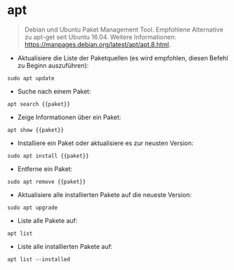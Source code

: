 # apt

> Debian und Ubuntu Paket Management Tool.
> Empfohlene Alternative zu apt-get seit Ubuntu 16.04.
> Weitere Informationen: <https://manpages.debian.org/latest/apt/apt.8.html>.

- Aktualisiere die Liste der Paketquellen (es wird empfohlen, diesen Befehl zu Beginn auszuführen):

`sudo apt update`

- Suche nach einem Paket:

`apt search {{paket}}`

- Zeige Informationen über ein Paket:

`apt show {{paket}}`

- Installiere ein Paket oder aktualisiere es zur neusten Version:

`sudo apt install {{paket}}`

- Entferne ein Paket:

`sudo apt remove {{paket}}`

- Aktualisiere alle installierten Pakete auf die neueste Version:

`sudo apt upgrade`

- Liste alle Pakete auf:

`apt list`

- Liste alle installierten Pakete auf:

`apt list --installed`
